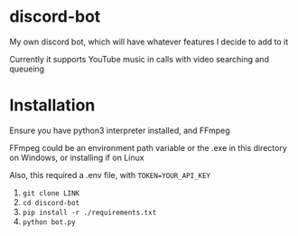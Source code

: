 # discord-bot

My own discord bot, which will have whatever features I decide to add to it

Currently it supports YouTube music in calls with video searching and queueing

# Installation

Ensure you have python3 interpreter installed, and FFmpeg

FFmpeg could be an environment path variable or the .exe in this directory on Windows, or installing if on Linux

Also, this required a .env file, with ```TOKEN=YOUR_API_KEY```

1. ``git clone LINK``
2. ``cd discord-bot``
3. ``pip install -r ./requirements.txt``
4. ``python bot.py``
